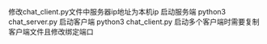 修改chat_client.py文件中服务器ip地址为本机ip
启动服务端 python3 chat_server.py
启动客户端 python3 chat_client.py
启动多个客户端时需要复制客户端文件且修改绑定端口
